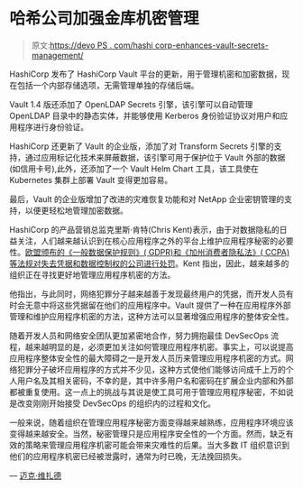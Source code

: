 # 哈希公司加强金库机密管理

> 原文:[https://devo PS . com/hashi corp-enhances-vault-secrets-management/](https://devops.com/hashicorp-strengthens-vault-secrets-management/)

HashiCorp 发布了 HashiCorp Vault 平台的更新，用于管理机密和加密数据，现在包括一个内部存储选项，无需管理单独的存储后端。

Vault 1.4 版还添加了 OpenLDAP Secrets 引擎，该引擎可以自动管理 OpenLDAP 目录中的静态实体，并能够使用 Kerberos 身份验证协议对用户和应用程序进行身份验证。

HashiCorp 还更新了 Vault 的企业版，添加了对 Transform Secrets 引擎的支持，通过应用标记化技术来屏蔽数据，该引擎可用于保护位于 Vault 外部的数据(如信用卡号),此外，还添加了一个 Vault Helm Chart 工具，该工具使在 Kubernetes 集群上部署 Vault 变得更加容易。

最后，Vault 的企业版增加了改进的灾难恢复功能和对 NetApp 企业密钥管理的支持，以便更轻松地管理加密数据。

HashiCorp 的产品营销总监克里斯·肯特(Chris Kent)表示，由于对数据隐私的日益关注，人们越来越认识到在核心应用程序之外的平台上维护应用程序秘密的必要性。[欧盟颁布的《一般数据保护规则》( GDPR)和《加州消费者隐私法》( CCPA)等法规对失去凭据和数据控制权的公司进行处罚](https://securityboulevard.com/2020/01/data-privacy-day-surfaces-latent-cybersecurity-tensions/)。Kent 指出，因此，越来越多的组织正在寻找更好地管理应用程序机密的方法。

他指出，与此同时，网络犯罪分子越来越善于发现最终用户的凭据，而开发人员有时会无意中将这些凭据留在他们的应用程序中。Vault 提供了一种在应用程序外部管理和维护应用程序机密的方法，这种方法可以显著增强应用程序的整体安全性。

随着开发人员和网络安全团队更加紧密地合作，努力拥抱最佳 DevSecOps 流程，越来越明显的是，必须更加关注如何管理应用程序机密。事实上，可以说提高应用程序整体安全性的最大障碍之一是开发人员历来管理应用程序机密的方式。网络犯罪分子破坏应用程序的方式并不少见，这种方式使他们能够访问成千上万的个人用户名及其相关密码，不幸的是，其中许多用户名和密码在扩展企业内部和外部都被重复使用。这一点上的挑战与其说是使工具可用于管理应用程序秘密，不如说是改变刚刚开始接受 DevSecOps 的组织内的过程和文化。

一般来说，随着组织在管理应用程序秘密方面变得越来越熟练，应用程序环境应该变得越来越安全。当然，秘密管理只是应用程序安全性的一个方面。然而，缺乏有效的策略来管理应用程序机密可能会带来灾难性的后果。当大多数 IT 组织意识到他们的应用程序机密已经被泄露时，通常为时已晚，无法挽回损失。

— [迈克·维扎德](https://devops.com/author/mike-vizard/)